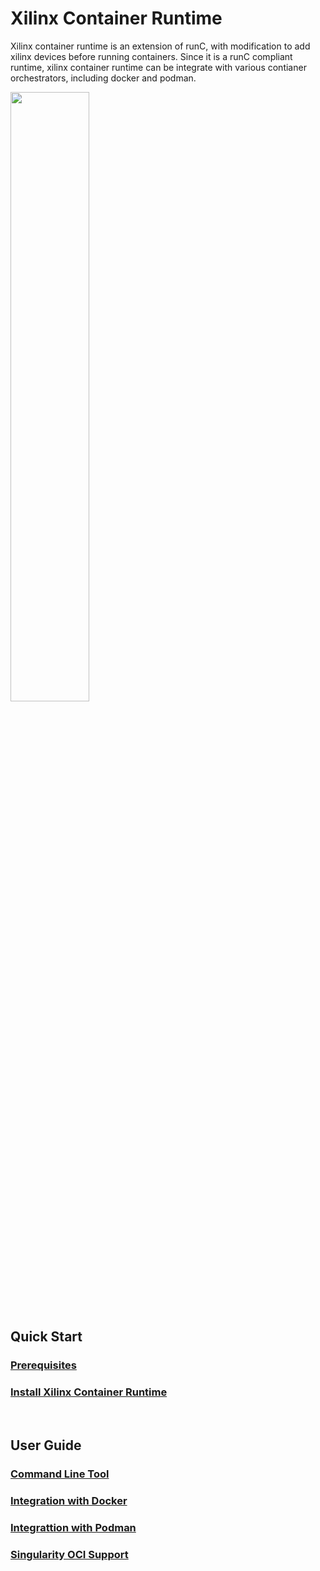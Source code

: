 <!--
 Copyright (C) 2022, Xilinx Inc - All rights reserved
 Xilinx Container Runtime
 
 Licensed under the Apache License, Version 2.0 (the "License"). You may
 not use this file except in compliance with the License. A copy of the
 License is located at

     http://www.apache.org/licenses/LICENSE-2.0

 Unless required by applicable law or agreed to in writing, software
 distributed under the License is distributed on an "AS IS" BASIS, WITHOUT
 WARRANTIES OR CONDITIONS OF ANY KIND, either express or implied. See the
 License for the specific language governing permissions and limitations
 under the License. 
-->
# Xilinx Container Runtime

Xilinx container runtime is an extension of runC, with modification to add xilinx devices before running containers. Since it is a runC compliant runtime, xilinx container runtime can be integrate with various contianer orchestrators, including docker and podman.

<image src="./docs/images/XCRT-Arch.png" width=50%>

<br>

## Quick Start

### [Prerequisites](./docs/Prerequisites.rst)

### [Install Xilinx Container Runtime](./docs/Install.rst)

<br>
 
## User Guide
    
### [Command Line Tool](./docs/cli.rst)

### [Integration with Docker](./docs/docker.rst)

### [Integrattion with Podman](./docs/podman.rst)

### [Singularity OCI Support](./docs/singularity.rst)
